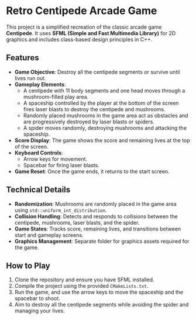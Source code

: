 # Retro Centipede Arcade Game

This project is a simplified recreation of the classic arcade game **Centipede**. It uses **SFML (Simple and Fast Multimedia Library)** for 2D graphics and includes class-based design principles in C++.

## Features
- **Game Objective**: Destroy all the centipede segments or survive until lives run out.
- **Gameplay Elements**:
  - A centipede with 11 body segments and one head moves through a mushroom-filled play area.
  - A spaceship controlled by the player at the bottom of the screen fires laser blasts to destroy the centipede and mushrooms.
  - Randomly placed mushrooms in the game area act as obstacles and are progressively destroyed by laser blasts or spiders.
  - A spider moves randomly, destroying mushrooms and attacking the spaceship.
- **Score Display**: The game shows the score and remaining lives at the top of the screen.
- **Keyboard Controls**:
  - Arrow keys for movement.
  - Spacebar for firing laser blasts.
- **Game Reset**: Once the game ends, it returns to the start screen.

## Technical Details
- **Randomization**: Mushrooms are randomly placed in the game area using `std::uniform_int_distribution`.
- **Collision Handling**: Detects and responds to collisions between the centipede, mushrooms, laser blasts, and the spider.
- **Game States**: Tracks score, remaining lives, and transitions between start and gameplay screens.
- **Graphics Management**: Separate folder for graphics assets required for the game.

## How to Play
1. Clone the repository and ensure you have SFML installed.
2. Compile the project using the provided `CMakeLists.txt`.
3. Run the game, and use the arrow keys to move the spaceship and the spacebar to shoot.
4. Aim to destroy all the centipede segments while avoiding the spider and managing your lives.
